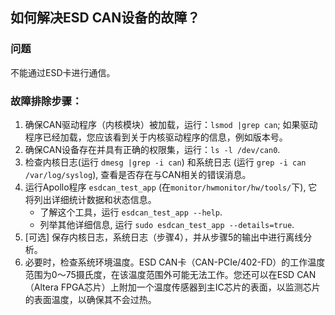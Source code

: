 ## 如何解决ESD CAN设备的故障？


### 问题

不能通过ESD卡进行通信。

### 故障排除步骤：
1. 确保CAN驱动程序（内核模块）被加载，运行：```lsmod |grep can```; 如果驱动程序已经加载，您应该看到关于内核驱动程序的信息，例如版本号。
2. 确保CAN设备存在并具有正确的权限集，运行：```ls -l /dev/can0```.
3. 检查内核日志(运行 ```dmesg |grep -i can```) 和系统日志 (运行 ```grep -i can /var/log/syslog```), 查看是否存在与CAN相关的错误消息。
4. 运行Apollo程序 ```esdcan_test_app``` (在```monitor/hwmonitor/hw/tools/```下), 它将列出详细统计数据和状态信息。
    * 了解这个工具，运行 ```esdcan_test_app --help```.
    * 列举其他详细信息, 运行 ```sudo esdcan_test_app --details=true```.
5. [可选] 保存内核日志，系统日志（步骤4），并从步骤5的输出中进行离线分析。
6. 必要时，检查系统环境温度。ESD CAN卡（CAN-PCIe/402-FD）的工作温度范围为0～75摄氏度，在该温度范围外可能无法工作。您还可以在ESD CAN（Altera FPGA芯片）上附加一个温度传感器到主IC芯片的表面，以监测芯片的表面温度，以确保其不会过热。
